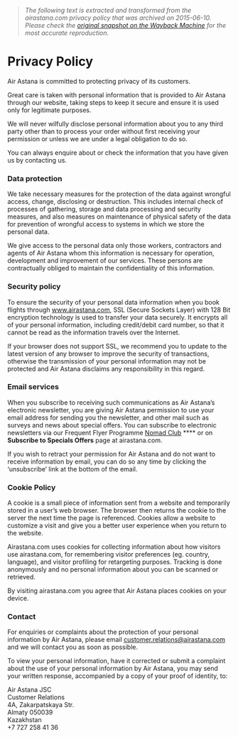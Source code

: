 > *The following text is extracted and transformed from the airastana.com privacy policy that was archived on 2015-06-10. Please check the [original snapshot on the Wayback Machine](https://web.archive.org/web/20150610004423id_/http%3A//airastana.com/Information/Terms-and-Conditions/Privacy-Policy) for the most accurate reproduction.*

# Privacy Policy

Air Astana is committed to protecting privacy of its customers.

Great care is taken with personal information that is provided to Air Astana through our website, taking steps to keep it secure and ensure it is used only for legitimate purposes.

We will never wilfully disclose personal information about you to any third party other than to process your order without first receiving your permission or unless we are under a legal obligation to do so.

You can always enquire about or check the information that you have given us by contacting us.

### Data protection

We take necessary measures for the protection of the data against wrongful access, change, disclosing or destruction. This includes internal check of processes of gathering, storage and data processing and security measures, and also measures on maintenance of physical safety of the data for prevention of wrongful access to systems in which we store the personal data.

We give access to the personal data only those workers, contractors and agents of Air Astana whom this information is necessary for operation, development and improvement of our services. These persons are contractually obliged to maintain the confidentiality of this information.

### Security policy

To ensure the security of your personal data information when you book flights through www.airastana.com, SSL (Secure Sockets Layer) with 128 Bit encryption technology is used to transfer your data securely. It encrypts all of your personal information, including credit/debit card number, so that it cannot be read as the information travels over the Internet.

If your browser does not support SSL, we recommend you to update to the latest version of any browser to improve the security of transactions, otherwise the transmission of your personal information may not be protected and Air Astana disclaims any responsibility in this regard. 

### Email services

When you subscribe to receiving such communications as Air Astana’s electronic newsletter, you are giving Air Astana permission to use your email address for sending you the newsletter, and other mail such as surveys and news about special offers. You can subscribe to electronic newsletters via our Frequent Flyer Programme [Nomad Club](https://web.archive.org/Nomad-Club/Join-Nomad-Club/Join-Now) **** or on **Subscribe to Specials Offers** page at airastana.com.

If you wish to retract your permission for Air Astana and do not want to receive information by email, you can do so any time by clicking the ‘unsubscribe’ link at the bottom of the email.

### Cookie Policy

A cookie is a small piece of information sent from a website and temporarily stored in a user’s web browser. The browser then returns the cookie to the server the next time the page is referenced. Cookies allow a website to customize a visit and give you a better user experience when you return to the website.

Airastana.com uses cookies for collecting information about how visitors use airastana.com, for remembering visitor preferences (eg. country, language), and visitor profiling for retargeting purposes. Tracking is done anonymously and no personal information about you can be scanned or retrieved.

By visiting airastana.com you agree that Air Astana places cookies on your device.

### Contact

For enquiries or complaints about the protection of your personal information by Air Astana, please email [customer.relations@airastana.com](mailto:customer.relations@airastana.com) and we will contact you as soon as possible.

To view your personal information, have it corrected or submit a complaint about the use of your personal information by Air Astana, you may send your written response, accompanied by a copy of your proof of identity, to:

Air Astana JSC  
Customer Relations  
4A, Zakarpatskaya Str.  
Almaty 050039  
Kazakhstan  
+7 727 258 41 36
